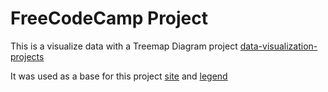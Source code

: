 # FreeCodeCamp Project

This is a visualize data with a Treemap Diagram project [data-visualization-projects](https://www.freecodecamp.org/learn/data-visualization/data-visualization-projects/visualize-data-with-a-treemap-diagram)

It was used as a base for this project [site](https://observablehq.com/@d3/treemap)
and [legend](https://observablehq.com/@d3/color-legend)
